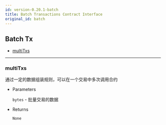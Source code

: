 ```yaml
---
id: version-0.20.1-batch
title: Batch Transactions Contract Interface
original_id: batch
---
```


<h2 class="hover-list">Batch Tx</h2>

- [multiTxs](#multiTxs)

---

### multiTxs

通过一定的数据组装规则，可以在一个交易中多次调用合约

- Parameters

  `bytes` - 批量交易的数据

- Returns

  `None`
